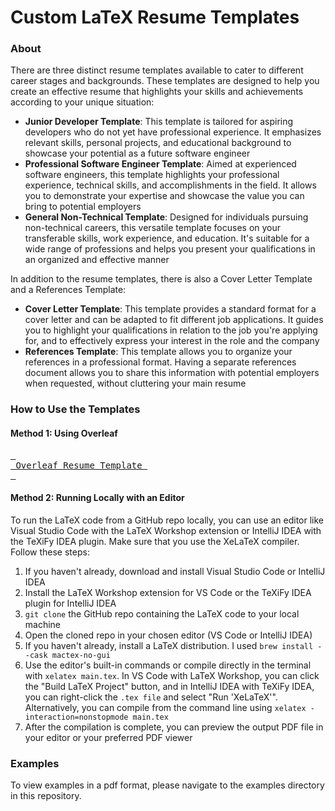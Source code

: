 # Custom LaTeX Resume Templates

### About

There are three distinct resume templates available to cater to different career stages and backgrounds. These templates are designed to help you create an effective resume that highlights your skills and achievements according to your unique situation:

* **Junior Developer Template**: This template is tailored for aspiring developers who do not yet have professional experience. It emphasizes relevant skills, personal projects, and educational background to showcase your potential as a future software engineer
* **Professional Software Engineer Template**: Aimed at experienced software engineers, this template highlights your professional experience, technical skills, and accomplishments in the field. It allows you to demonstrate your expertise and showcase the value you can bring to potential employers
* **General Non-Technical Template**: Designed for individuals pursuing non-technical careers, this versatile template focuses on your transferable skills, work experience, and education. It's suitable for a wide range of professions and helps you present your qualifications in an organized and effective manner

In addition to the resume templates, there is also a Cover Letter Template and a References Template:

* **Cover Letter Template**: This template provides a standard format for a cover letter and can be adapted to fit different job applications. It guides you to highlight your qualifications in relation to the job you're applying for, and to effectively express your interest in the role and the company
* **References Template**: This template allows you to organize your references in a professional format. Having a separate references document allows you to share this information with potential employers when requested, without cluttering your main resume

### How to Use the Templates

#### Method 1: Using Overleaf

[<kbd> <br> Overleaf Resume Template <br> </kbd>][Overleaf]

[Overleaf]: https://www.overleaf.com/latex/templates/resume-template-by-orest/zmrmcnwmxdxn 'Overleaf Resume Template'
   
#### Method 2: Running Locally with an Editor

To run the LaTeX code from a GitHub repo locally, you can use an editor like Visual Studio Code with the LaTeX Workshop extension or IntelliJ IDEA with the TeXiFy IDEA plugin. Make sure that you use the XeLaTeX compiler. Follow these steps:

1. If you haven't already, download and install Visual Studio Code or IntelliJ IDEA
2. Install the LaTeX Workshop extension for VS Code or the TeXiFy IDEA plugin for IntelliJ IDEA
3. `git clone` the GitHub repo containing the LaTeX code to your local machine
4. Open the cloned repo in your chosen editor (VS Code or IntelliJ IDEA)
5. If you haven't already, install a LaTeX distribution. I used `brew install --cask mactex-no-gui`
6. Use the editor's built-in commands or compile directly in the terminal with `xelatex main.tex`. In VS Code with LaTeX Workshop, you can click the "Build LaTeX Project" button, and in IntelliJ IDEA with TeXiFy IDEA, you can right-click the `.tex file` and select "Run 'XeLaTeX'". Alternatively, you can compile from the command line using `xelatex -interaction=nonstopmode main.tex`
7. After the compilation is complete, you can preview the output PDF file in your editor or your preferred PDF viewer

### Examples

To view examples in a pdf format, please navigate to the examples directory in this repository.